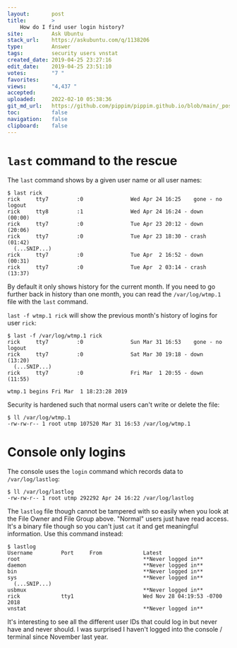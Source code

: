 ```yaml
---
layout:       post
title:        >
    How do I find user login history?
site:         Ask Ubuntu
stack_url:    https://askubuntu.com/q/1138206
type:         Answer
tags:         security users vnstat
created_date: 2019-04-25 23:27:16
edit_date:    2019-04-25 23:51:10
votes:        "7 "
favorites:    
views:        "4,437 "
accepted:     
uploaded:     2022-02-10 05:38:36
git_md_url:   https://github.com/pippim/pippim.github.io/blob/main/_posts/2019/2019-04-25-How-do-I-find-user-login-history_.md
toc:          false
navigation:   false
clipboard:    false
---
```


# `last` command to the rescue

The `last` command shows by a given user name or all user names:

``` 
$ last rick
rick     tty7         :0               Wed Apr 24 16:25    gone - no logout
rick     tty8         :1               Wed Apr 24 16:24 - down   (00:00)
rick     tty7         :0               Tue Apr 23 20:12 - down   (20:06)
rick     tty7         :0               Tue Apr 23 18:30 - crash  (01:42)
  (...SNIP...)
rick     tty7         :0               Tue Apr  2 16:52 - down   (00:31)
rick     tty7         :0               Tue Apr  2 03:14 - crash  (13:37)
```

By default it only shows history for the current month. If you need to go further back in history than one month, you can read the `/var/log/wtmp.1` file with the `last` command.

`last -f wtmp.1 rick` will show the previous month's history of logins for user `rick`:

``` 
$ last -f /var/log/wtmp.1 rick
rick     tty7         :0               Sun Mar 31 16:53    gone - no logout
rick     tty7         :0               Sat Mar 30 19:18 - down   (13:20)
  (...SNIP...)
rick     tty7         :0               Fri Mar  1 20:55 - down   (11:55)

wtmp.1 begins Fri Mar  1 18:23:28 2019
```


Security is hardened such that normal users can't write or delete the file:

``` 
$ ll /var/log/wtmp.1
-rw-rw-r-- 1 root utmp 107520 Mar 31 16:53 /var/log/wtmp.1
```

# Console only logins

The console uses the `login` command which records data to `/var/log/lastlog`:

``` 
$ ll /var/log/lastlog
-rw-rw-r-- 1 root utmp 292292 Apr 24 16:22 /var/log/lastlog
```

The `lastlog` file though cannot be tampered with so easily when you look at the File Owner and File Group above. "Normal" users just have read access. It's a binary file though so you can't just `cat` it and get meaningful information. Use this command instead:

``` 
$ lastlog
Username         Port     From             Latest
root                                       **Never logged in**
daemon                                     **Never logged in**
bin                                        **Never logged in**
sys                                        **Never logged in**
  (...SNIP...)
usbmux                                     **Never logged in**
rick             tty1                      Wed Nov 28 04:19:53 -0700 2018
vnstat                                     **Never logged in**
```

It's interesting to see all the different user IDs that could log in but never have and never should. I was surprised I haven't logged into the console / terminal since November last year.




